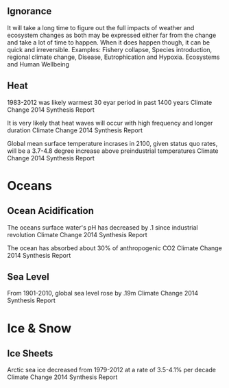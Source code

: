 
## Ignorance

It will take a long time to figure out the full impacts of weather and ecosystem changes as both may be expressed either far from the change and take a lot of time to happen. When it does happen though, it can be quick and irreversible.
	Examples: Fishery collapse, Species introduction, regional climate change, Disease, Eutrophication and Hypoxia.
		Ecosystems and Human Wellbeing
## Heat

1983-2012 was likely warmest 30 eyar period in past 1400 years 
	Climate Change 2014 Synthesis Report

It is very likely that heat waves will occur with high frequency and longer duration
	Climate Change 2014 Synthesis Report

Global mean surface temperature incrases in 2100, given status quo rates,  will be a 3.7-4.8 degree increase above preindustrial temperatures
	Climate Change 2014 Synthesis Report
# Oceans
## Ocean Acidification

The oceans surface water's pH has decreased by .1 since industrial revolution
	Climate Change 2014 Synthesis Report

The ocean has absorbed about 30% of anthropogenic CO2
	Climate Change 2014 Synthesis Report
## Sea Level
From 1901-2010, global sea level rose by .19m
	Climate Change 2014 Synthesis Report

# Ice & Snow
## Ice Sheets

Arctic sea ice decreased from 1979-2012 at a rate of 3.5-4.1% per decade
	Climate Change 2014 Synthesis Report